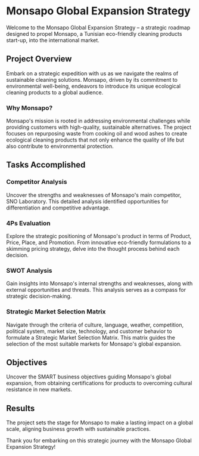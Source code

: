 # Monsapo Global Expansion Strategy

Welcome to the Monsapo Global Expansion Strategy – a strategic roadmap designed to propel Monsapo, a Tunisian eco-friendly cleaning products start-up, into the international market.

## Project Overview

Embark on a strategic expedition with us as we navigate the realms of sustainable cleaning solutions. Monsapo, driven by its commitment to environmental well-being, endeavors to introduce its unique ecological cleaning products to a global audience.

### Why Monsapo?

Monsapo's mission is rooted in addressing environmental challenges while providing customers with high-quality, sustainable alternatives. The project focuses on repurposing waste from cooking oil and wood ashes to create ecological cleaning products that not only enhance the quality of life but also contribute to environmental protection.

## Tasks Accomplished

### Competitor Analysis

Uncover the strengths and weaknesses of Monsapo's main competitor, SNO Laboratory. This detailed analysis identified opportunities for differentiation and competitive advantage.

### 4Ps Evaluation

Explore the strategic positioning of Monsapo's product in terms of Product, Price, Place, and Promotion. From innovative eco-friendly formulations to a skimming pricing strategy, delve into the thought process behind each decision.

### SWOT Analysis

Gain insights into Monsapo's internal strengths and weaknesses, along with external opportunities and threats. This analysis serves as a compass for strategic decision-making.

### Strategic Market Selection Matrix

Navigate through the criteria of culture, language, weather, competition, political system, market size, technology, and customer behavior to formulate a Strategic Market Selection Matrix. This matrix guides the selection of the most suitable markets for Monsapo's global expansion.

## Objectives

Uncover the SMART business objectives guiding Monsapo's global expansion, from obtaining certifications for products to overcoming cultural resistance in new markets.

## Results
The project sets the stage for Monsapo to make a lasting impact on a global scale, aligning business growth with sustainable practices.

Thank you for embarking on this strategic journey with the Monsapo Global Expansion Strategy!
